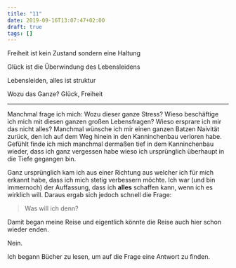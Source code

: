 ```yaml
---
title: "11"
date: 2019-09-16T13:07:47+02:00
draft: true
tags: []
---
```


Freiheit ist kein Zustand sondern eine Haltung

Glück ist die Überwindung des Lebensleidens

Lebensleiden, alles ist struktur

Wozu das Ganze? Glück, Freiheit

-------------------

Manchmal frage ich mich: Wozu dieser ganze Stress? Wieso beschäftige ich mich mit diesen ganzen großen Lebensfragen? Wieso ersprare ich mir das nicht alles? Manchmal wünsche ich mir einen ganzen Batzen Naivität zurück, den ich auf dem Weg hinein in den Kanninchenbau verloren habe. Gefühlt finde ich mich manchmal dermaßen tief in dem Kanninchenbau wieder, dass ich ganz vergessen habe wieso ich ursprünglich überhaupt in die Tiefe gegangen bin.

Ganz ursprünglich kam ich aus einer Richtung aus welcher ich für mich erkannt habe, dass ich mich stetig verbessern möchte. Ich war (und bin immernoch) der Auffassung, dass ich **alles** schaffen kann, wenn ich es wirklich will. Daraus ergab sich jedoch schnell die Frage:

> Was will ich denn?

Damit began meine Reise und eigentlich könnte die Reise auch hier schon wieder enden.

Nein.

Ich begann Bücher zu lesen, um auf die Frage eine Antwort zu finden.